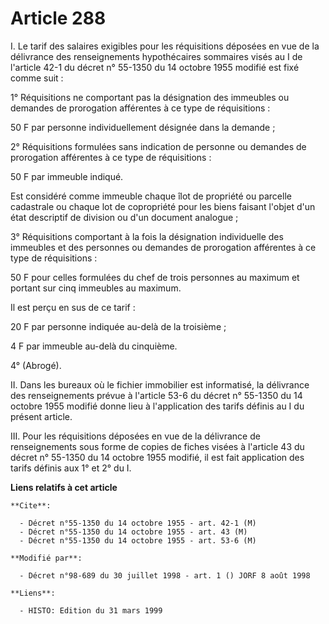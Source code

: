 # Article 288

I. Le tarif des salaires exigibles pour les réquisitions déposées en vue de la délivrance des renseignements hypothécaires
sommaires visés au I de l'article 42-1 du décret n° 55-1350 du 14 octobre 1955 modifié est fixé comme suit :

1° Réquisitions ne comportant pas la désignation des immeubles ou demandes de prorogation afférentes à ce type de
réquisitions :

50 F par personne individuellement désignée dans la demande ;

2° Réquisitions formulées sans indication de personne ou demandes de prorogation afférentes à ce type de réquisitions :

50 F par immeuble indiqué.

Est considéré comme immeuble chaque îlot de propriété ou parcelle cadastrale ou chaque lot de copropriété pour les biens
faisant l'objet d'un état descriptif de division ou d'un document analogue ;

3° Réquisitions comportant à la fois la désignation individuelle des immeubles et des personnes ou demandes de prorogation
afférentes à ce type de réquisitions :

50 F pour celles formulées du chef de trois personnes au maximum et portant sur cinq immeubles au maximum.

Il est perçu en sus de ce tarif :

20 F par personne indiquée au-delà de la troisième ;

4 F par immeuble au-delà du cinquième.

4° (Abrogé).

II. Dans les bureaux où le fichier immobilier est informatisé, la délivrance des renseignements prévue à l'article 53-6 du
décret n° 55-1350 du 14 octobre 1955 modifié donne lieu à l'application des tarifs définis au I du présent article.

III. Pour les réquisitions déposées en vue de la délivrance de renseignements sous forme de copies de fiches visées à
l'article 43 du décret n° 55-1350 du 14 octobre 1955 modifié, il est fait application des tarifs définis aux 1° et 2° du I.

**Liens relatifs à cet article**

	**Cite**:

	  - Décret n°55-1350 du 14 octobre 1955 - art. 42-1 (M)
	  - Décret n°55-1350 du 14 octobre 1955 - art. 43 (M)
	  - Décret n°55-1350 du 14 octobre 1955 - art. 53-6 (M)

	**Modifié par**:

	  - Décret n°98-689 du 30 juillet 1998 - art. 1 () JORF 8 août 1998

	**Liens**:

	  - HISTO: Edition du 31 mars 1999
